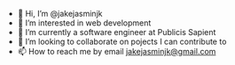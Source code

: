 - 👋 Hi, I’m @jakejasminjk
- 👀 I’m interested in web development
- 🌱 I’m currently a software engineer at Publicis Sapient
- 💞️ I’m looking to collaborate on pojects I can contribute to
- 📫 How to reach me by email jakejasminjk@gmail.com



